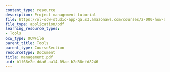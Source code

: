 ```yaml
---
content_type: resource
description: Project management tutorial
file: https://ol-ocw-studio-app-qa.s3.amazonaws.com/courses/2-000-how-and-why-machines-work-spring-2002/b1f68e2edda6aa1409aeb2d88efd8246_management.pdf
file_type: application/pdf
learning_resource_types:
- Tools
ocw_type: OCWFile
parent_title: Tools
parent_type: CourseSection
resourcetype: Document
title: management.pdf
uid: b1f68e2e-dda6-aa14-09ae-b2d88efd8246
---
```

